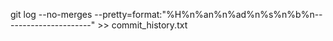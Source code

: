 git log --no-merges --pretty=format:"%H%n%an%n%ad%n%s%n%b%n----------------------" >> commit_history.txt